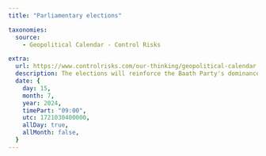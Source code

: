 ```yaml
---
title: "Parliamentary elections"

taxonomies:
  source:
    - Geopolitical Calendar - Control Risks

extra:
  url: https://www.controlrisks.com/our-thinking/geopolitical-calendar
  description: The elections will reinforce the Baath Party's dominance of the People’s Assembly (legislature). The party led by President Bashar al-Assad and its allies will win the majority of the 250 seats. Location- Syria.
  date: {
    day: 15,
    month: 7,
    year: 2024,
    timePart: "09:00",
    utc: 1721030400000,
    allDay: true,
    allMonth: false,
  }
---
```

